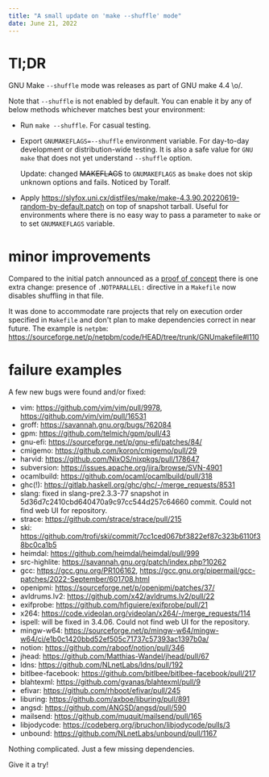 ```yaml
---
title: "A small update on 'make --shuffle' mode"
date: June 21, 2022
---
```


# Tl;DR

GNU Make `--shuffle` mode was releases as part of GNU make 4.4 \\o/.

Note that `--shuffle` is not enabled by default. You can enable it
by any of below methods whichever matches best your environment:

- Run `make --shuffle`. For casual testing.
- Export `GNUMAKEFLAGS=--shuffle` environment variable. For
  day-to-day development or distribution-wide testing. It is also a
  safe value for `GNU make` that does not yet understand `--shuffle`
  option.

  Update: changed ~~MAKEFLAGS~~ to `GNUMAKEFLAGS` as `bmake` does not
  skip unknown options and fails. Noticed by Toralf.
- Apply <https://slyfox.uni.cx/distfiles/make/make-4.3.90.20220619-random-by-default.patch>
  on top of snapshot tarball. Useful for environments where there is no
  easy way to pass a parameter to `make` or to set `GNUMAKEFLAGS`
  variable.

# minor improvements

Compared to the initial patch announced as a
[proof of concept](/posts/238-new-make-shuffle-mode.html)
there is one extra change: presence of `.NOTPARALLEL:` directive
in a `Makefile` now disables shuffling in that file.

It was done to accommodate rare projects that rely on execution order
specified in `Makefile` and don't plan to make dependencies correct
in near future. The example is `netpbm`:
<https://sourceforge.net/p/netpbm/code/HEAD/tree/trunk/GNUmakefile#l110>

# failure examples

A few new bugs were found and/or fixed:

- vim: <https://github.com/vim/vim/pull/9978>, <https://github.com/vim/vim/pull/16531>
- groff: <https://savannah.gnu.org/bugs/?62084>
- gpm: <https://github.com/telmich/gpm/pull/43>
- gnu-efi: <https://sourceforge.net/p/gnu-efi/patches/84/>
- cmigemo: <https://github.com/koron/cmigemo/pull/29>
- harvid: <https://github.com/NixOS/nixpkgs/pull/178647>
- subversion: <https://issues.apache.org/jira/browse/SVN-4901>
- ocamlbuild: <https://github.com/ocaml/ocamlbuild/pull/318>
- ghc(!): <https://gitlab.haskell.org/ghc/ghc/-/merge_requests/8531>
- slang: fixed in slang-pre2.3.3-77 snapshot in 5d36d7c2410cbd640470a9c97cc544d257c64660 commit. Could not find web UI for repository.
- strace: <https://github.com/strace/strace/pull/215>
- ski: <https://github.com/trofi/ski/commit/7cc1ced067bf3822ef87c323b6110f38bc0ca1b5>
- heimdal: <https://github.com/heimdal/heimdal/pull/999>
- src-highlite: <https://savannah.gnu.org/patch/index.php?10262>
- gcc: <https://gcc.gnu.org/PR106162>, <https://gcc.gnu.org/pipermail/gcc-patches/2022-September/601708.html>
- openipmi: <https://sourceforge.net/p/openipmi/patches/37/>
- avldrums.lv2: <https://github.com/x42/avldrums.lv2/pull/22>
- exifprobe: <https://github.com/hfiguiere/exifprobe/pull/21>
- x264: <https://code.videolan.org/videolan/x264/-/merge_requests/114>
- ispell: will be fixed in 3.4.06. Could not find web UI for the repository.
- mingw-w64: <https://sourceforge.net/p/mingw-w64/mingw-w64/ci/e1b0c1420bbd52ef505c71737c57393ac1397b0a/>
- notion: <https://github.com/raboof/notion/pull/346>
- jhead: <https://github.com/Matthias-Wandel/jhead/pull/67>
- ldns: <https://github.com/NLnetLabs/ldns/pull/192>
- bitlbee-facebook: <https://github.com/bitlbee/bitlbee-facebook/pull/217>
- blahtexml: <https://github.com/gvanas/blahtexml/pull/9>
- efivar: <https://github.com/rhboot/efivar/pull/245>
- liburing: <https://github.com/axboe/liburing/pull/891>
- angsd: <https://github.com/ANGSD/angsd/pull/590>
- mailsend: <https://github.com/muquit/mailsend/pull/165>
- libjodycode: <https://codeberg.org/jbruchon/libjodycode/pulls/3>
- unbound: <https://github.com/NLnetLabs/unbound/pull/1167>

Nothing complicated. Just a few missing dependencies.

Give it a try!
